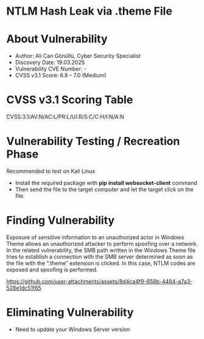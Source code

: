 # NTLM Hash Leak via .theme File

# About Vulnerability
- Author: Ali Can Gönüllü, Cyber Security Specialist
- Discovery Date: 19.03.2025
- Vulnerability CVE Number: -
- CVSS v3.1 Score: 6.8 – 7.0 (Medium)</li>
</ul>

# CVSS v3.1 Scoring Table
CVSS:3.1/AV:N/AC:L/PR:L/UI:R/S:C/C:H/I:N/A:N

# Vulnerability Testing / Recreation Phase 

Recommended to test on Kali Linux 
- 	Install the required package with <b>pip install websocket-client</b> command
- 	Then send the file to the target computer and let the target click on the file.


# Finding Vulnerability 

Exposure of sensitive information to an unauthorized actor in Windows Theme allows an unauthorized attacker to perform spoofing over a network.
In the related vulnerability, the SMB path written in the Windows Theme file tries to establish a connection with the SMB server determined as soon as the file with the “.theme” extension is clicked. In this case, NTLM codes are exposed and spoofing is performed.

https://github.com/user-attachments/assets/8d4ca4f9-658b-4484-a7a3-528e1dc51f65

# Eliminating Vulnerability 

-	Need to update your Windows Server version
